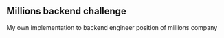 ## Millions backend challenge
My own implementation to backend engineer position of millions company 
